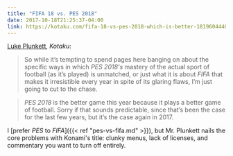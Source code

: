 ```yaml
---
title: "FIFA 18 vs. PES 2018"
date: 2017-10-18T21:25:37-04:00
link: https://kotaku.com/fifa-18-vs-pes-2018-which-is-better-1819604440
---
```


[Luke Plunkett][kotaku], _Kotaku_: 

> So while it’s tempting to spend pages here banging on about the specific ways in which _PES 2018's_ mastery of the actual sport of football (as it’s played) is unmatched, or just what it is about _FIFA_ that makes it irresistible every year in spite of its glaring flaws, I’m just going to cut to the chase.

> _PES 2018_ is the better game this year because it plays a better game of football. Sorry if that sounds predictable, since that’s been the case for the last few years, but it’s the case again in 2017. 

I [prefer _PES_ to _FIFA_]({{< ref "pes-vs-fifa.md" >}}), but Mr. Plunkett nails the core problems with Konami's title: clunky menus, lack of licenses, and commentary you want to turn off entirely.

[kotaku]: https://kotaku.com/fifa-18-vs-pes-2018-which-is-better-1819604440